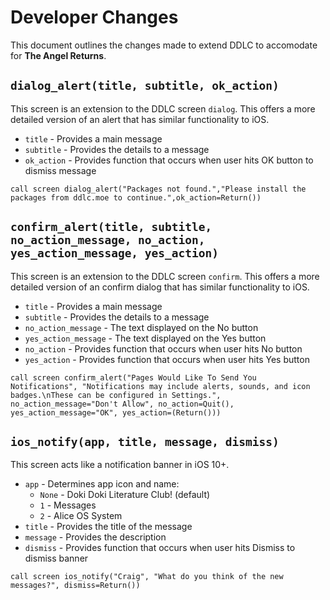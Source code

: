 # Developer Changes
This document outlines the changes made to extend DDLC to accomodate for **The Angel Returns**.

## `dialog_alert(title, subtitle, ok_action)`
This screen is an extension to the DDLC screen `dialog`. This offers a more detailed version of an alert that has similar functionality to iOS.

* `title` - Provides a main message
* `subtitle` - Provides the details to a message
* `ok_action` - Provides function that occurs when user hits OK button to dismiss message

```renpy
call screen dialog_alert("Packages not found.","Please install the packages from ddlc.moe to continue.",ok_action=Return())
```

## `confirm_alert(title, subtitle, no_action_message, no_action, yes_action_message, yes_action)`
This screen is an extension to the DDLC screen `confirm`. This offers a more detailed version of an confirm dialog that has similar functionality to iOS.

* `title` - Provides a main message
* `subtitle` - Provides the details to a message
* `no_action_message` - The text displayed on the No button
* `yes_action_message` - The text displayed on the Yes button
* `no_action` - Provides function that occurs when user hits No button
* `yes_action` - Provides function that occurs when user hits Yes button

```renpy
call screen confirm_alert("Pages Would Like To Send You Notifications", "Notifications may include alerts, sounds, and icon badges.\nThese can be configured in Settings.", no_action_message="Don't Allow", no_action=Quit(), yes_action_message="OK", yes_action=(Return()))
```

## `ios_notify(app, title, message, dismiss)`
This screen acts like a notification banner in iOS 10+.

* `app` - Determines app icon and name:
	* `None` - Doki Doki Literature Club! (default)
	* `1` - Messages
	* `2` - Alice OS System 
* `title` - Provides the title of the message
* `message` - Provides the description
* `dismiss` - Provides function that occurs when user hits Dismiss to dismiss banner

```renpy
call screen ios_notify("Craig", "What do you think of the new messages?", dismiss=Return())
```